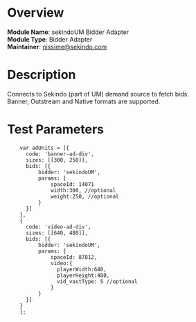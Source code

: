 # Overview

**Module Name**: sekindoUM Bidder Adapter  
**Module Type**: Bidder Adapter  
**Maintainer**: nissime@sekindo.com  

# Description

Connects to Sekindo (part of UM) demand source to fetch bids.  
Banner, Outstream and Native formats are supported.  


# Test Parameters
```
    var adUnits = [{
      code: 'banner-ad-div',
      sizes: [[300, 250]],
      bids: [{
          bidder: 'sekindoUM',
          params: { 
              spaceId: 14071
			  width:300, //optional
			  weight:250, //optional
          }
      }]
    },
	{
      code: 'video-ad-div',
      sizes: [[640, 480]],
      bids: [{
          bidder: 'sekindoUM',
          params: { 
              spaceId: 87812,
			  video:{ 
				playerWidth:640,
				playerHeight:480,
				vid_vastType: 5 //optional
			  }
          }
      }]
    }
	];
```
